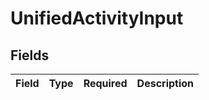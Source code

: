 # UnifiedActivityInput


## Fields

| Field       | Type        | Required    | Description |
| ----------- | ----------- | ----------- | ----------- |